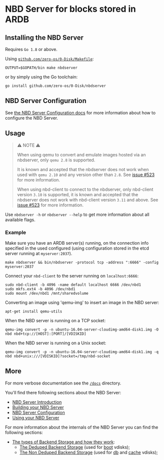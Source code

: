# NBD Server for blocks stored in ARDB

## Installing the NBD Server

Requires `Go 1.8` or above.

Using [`github.com/zero-os/0-Disk/Makefile`](../../Makefile):

```
OUTPUT=$GOPATH/bin make nbdserver
```

or by simply using the Go toolchain:

```
go install github.com/zero-os/0-Disk/nbdserver
```

## NBD Server Configuration

See [the NBD Server Configuration docs](/docs/nbd/config.md) for more information about how to configure the NBD Server.

## Usage

> ⚠ NOTE ⚠
>
> When using qemu to convert and emulate images hosted via an nbdserver,
> only `qemu 2.8` is supported.
>
> It is known and accepted that the nbdserver does not work
> when used with `qemu 2.10` and any version other than `2.8`.
> See [issue #523](https://github.com/zero-os/0-Disk/issues/523) for more information.
>
> When using nbd-client to connect to the nbdserver,
> only nbd-client version `3.10` is supported,
> it is known and accepted that the nbdserver does not work
> with nbd-client version `3.11` and above.
> See [issue #523](https://github.com/zero-os/0-Disk/issues/523) for more information.

Use `nbdserver -h` or `nbdserver --help` to get more information about all available flags.

### Example

Make sure you have an ARDB server(s) running, on the connection info specified in the used configured (using configuration stored in the etcd server running at `myserver:2037`).

```
make nbdserver && bin/nbdserver -protocol tcp -address ":6666" -config myserver:2037
```

Connect your `nbd-client` to the server running on `localhost:6666`:

```
sudo nbd-client -b 4096 -name default localhost 6666 /dev/nbd1
sudo mkfs.ext4 -b 4096 /dev/nbd1
sudo mount /dev/nbd1 /mnt/sharedvolume
```

Converting an image using 'qemu-img' to insert an image in the NBD server:

```
apt-get install qemu-utils
```

When the NBD server is running on a TCP socket:
```
qemu-img convert -p -n ubuntu-16.04-server-cloudimg-amd64-disk1.img -O nbd nbd+tcp://[HOST]:[PORT]/[VDISKID]
```

When the NBD server is running on a Unix socket:
```
qemu-img convert -p -n ubuntu-16.04-server-cloudimg-amd64-disk1.img -q nbd nbd+unix:///[VDISKID]?socket=/tmp/nbd-socket
```

## More

For more verbose documentation see the [`/docs`](/docs) directory.

You'll find there following sections about the NBD Server:

- [NBD Server Introduction](/docs/nbd/nbd.md)
- [Building your NBD Server](/docs/nbd/building.md)
- [NBD Server Configuration](/docs/nbd/config.md)
- [Using your NBD Server](/docs/nbd/using.md)

For more information about the internals of the NBD Server you can find the following sections:

- [The types of Backend Storage and how they work](/docs/nbd/storage/storage.md):
  - [The Deduped Backend Storage](/docs/nbd/storage/deduped.md) (used for [boot][boot] vdisks);
  - [The Non Deduped Backend Storage](/docs/nbd/storage/nondeduped.md) (used for [db][db] and [cache][cache] vdisks);

[boot]: /docs/glossary.md#boot
[db]: /docs/glossary.md#db
[cache]: /docs/glossary.md#cache
